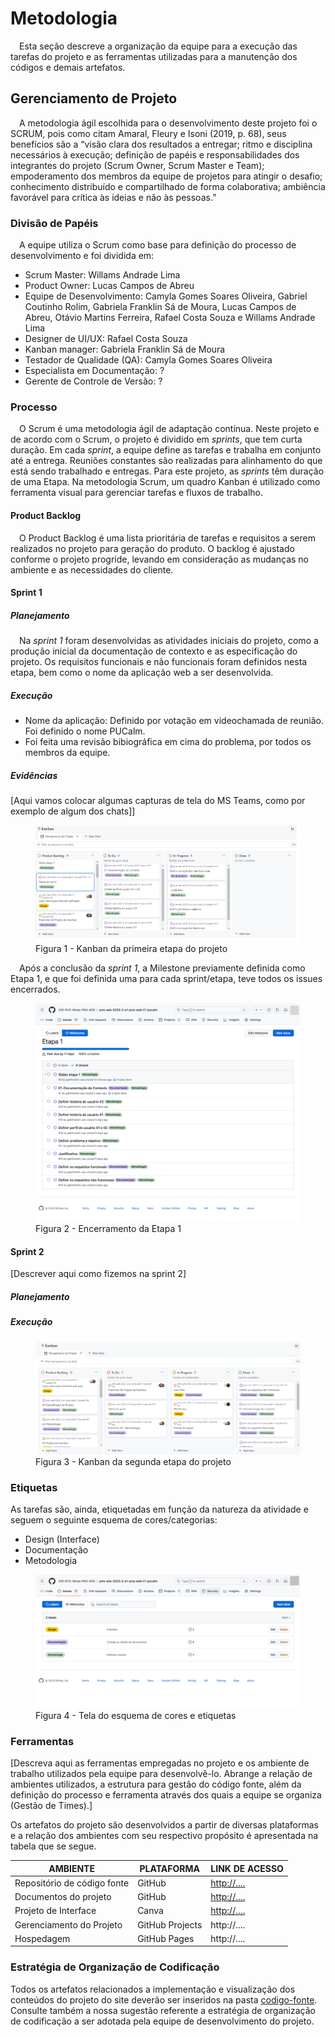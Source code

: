 
# Metodologia

&emsp;Esta seção descreve a organização da equipe para a execução das tarefas do projeto e as ferramentas utilizadas para a manutenção dos códigos e demais artefatos.


## Gerenciamento de Projeto
&emsp;A metodologia ágil escolhida para o desenvolvimento deste projeto foi o SCRUM, pois como citam Amaral, Fleury e Isoni (2019, p. 68), seus benefícios são a “visão clara dos resultados a entregar; ritmo e disciplina necessários à execução; definição de papéis e responsabilidades dos integrantes do projeto (Scrum Owner, Scrum Master e Team); empoderamento dos membros da equipe de projetos para atingir o desafio; conhecimento distribuído e compartilhado de forma colaborativa; ambiência favorável para crítica às ideias e não às pessoas.”


### Divisão de Papéis

&emsp;A equipe utiliza o Scrum como base para definição do processo de desenvolvimento e foi dividida em:
- Scrum Master: Willams Andrade Lima
- Product Owner: Lucas Campos de Abreu
- Equipe de Desenvolvimento: Camyla Gomes Soares Oliveira, Gabriel Coutinho Rolim, Gabriela Franklin Sá de Moura, Lucas Campos de Abreu, Otávio Martins Ferreira, Rafael Costa Souza e Willams Andrade Lima
- Designer de UI/UX: Rafael Costa Souza
- Kanban manager: Gabriela Franklin Sá de Moura
- Testador de Qualidade (QA): Camyla Gomes Soares Oliveira
- Especialista em Documentação: ?
- Gerente de Controle de Versão: ?


### Processo

&emsp;O Scrum é uma metodologia ágil de adaptação contínua. Neste projeto e de acordo com o Scrum, o projeto é dividido em _sprints_, que tem curta duração. Em cada _sprint_, a equipe define as tarefas e trabalha em conjunto até a entrega. Reuniões constantes são realizadas para alinhamento do que está sendo trabalhado e entregas. Para este projeto, as _sprints_ têm duração de uma Etapa. Na metodologia Scrum, um quadro Kanban é utilizado como ferramenta visual para gerenciar tarefas e fluxos de trabalho.


#### Product Backlog

&emsp;O Product Backlog é uma lista prioritária de tarefas e requisitos a serem realizados no projeto para geração do produto. O backlog é ajustado conforme o projeto progride, levando em consideração as mudanças no ambiente e as necessidades do cliente.


#### Sprint 1

##### Planejamento

&emsp;Na _sprint 1_ foram desenvolvidas as atividades iniciais do projeto, como a produção inicial da documentação de contexto e as especificação do projeto. Os requisitos funcionais e não funcionais foram definidos nesta etapa, bem como o nome da aplicação web a ser desenvolvida.


##### Execução

- Nome da aplicação: Definido por votação em videochamada de reunião. Foi definido o nome PUCalm.
- Foi feita uma revisão bibiográfica em cima do problema, por todos os membros da equipe.

  
##### Evidências
[Aqui vamos colocar algumas capturas de tela do MS Teams, como por exemplo de algum dos chats]]
<figure> 
  <img src="https://github.com/ICEI-PUC-Minas-PMV-ADS/pmv-ads-2023-2-e1-proj-web-t7-pucalm/blob/cfef6b87c4588ca04d02a1a1448d1986e59c6cfd/documentos/img/Kanban/Kanban%20etapa%201.png"
   <figcaption>Figura 1 - Kanban da primeira etapa do projeto</figcaption>
</figure> 

&emsp;Após a conclusão da _sprint 1_, a Milestone previamente definida como Etapa 1, e que foi definida uma para cada sprint/etapa, teve todos os issues encerrados.
<figure> 
  <img src="https://github.com/ICEI-PUC-Minas-PMV-ADS/pmv-ads-2023-2-e1-proj-web-t7-pucalm/blob/main/documentos/img/Kanban/Etapa-1-Milestone.png"
    <figcaption>Figura 2 - Encerramento da Etapa 1</figcaption>
</figure> 


#### Sprint 2
[Descrever aqui como fizemos na sprint 2]
##### Planejamento
##### Execução
<figure> 
  <img src="https://github.com/ICEI-PUC-Minas-PMV-ADS/pmv-ads-2023-2-e1-proj-web-t7-pucalm/blob/cfef6b87c4588ca04d02a1a1448d1986e59c6cfd/documentos/img/Kanban/Kanban%20etapa%202.png"
    <figcaption>Figura 3 - Kanban da segunda etapa do projeto</figcaption>
</figure> 

### Etiquetas
<p>As tarefas são, ainda, etiquetadas em função da natureza da atividade e seguem o seguinte esquema de cores/categorias:</p>

<ul>
  <li>Design (Interface)</li>
  <li>Documentação</li>
  <li>Metodologia</li>
</ul>


<figure> 
  <img src="https://github.com/ICEI-PUC-Minas-PMV-ADS/pmv-ads-2023-2-e1-proj-web-t7-pucalm/blob/main/documentos/img/Kanban/Labels-Kanban.png"
    <figcaption>Figura 4 - Tela do esquema de cores e etiquetas</figcaption>
</figure> 
  
### Ferramentas

[Descreva aqui as ferramentas empregadas no projeto e os ambiente de trabalho utilizados pela  equipe para desenvolvê-lo. Abrange a relação de ambientes utilizados, a estrutura para gestão do código fonte, além da definição do processo e ferramenta através dos quais a equipe se organiza (Gestão de Times).]

Os artefatos do projeto são desenvolvidos a partir de diversas plataformas e a relação dos ambientes com seu respectivo propósito é apresentada na tabela que se segue.

| AMBIENTE                            | PLATAFORMA                         | LINK DE ACESSO                         |
|-------------------------------------|------------------------------------|----------------------------------------|
| Repositório de código fonte         | GitHub                             | [http://....](https://github.com/ICEI-PUC-Minas-PMV-ADS/pmv-ads-2023-2-e1-proj-web-t7-pucalm/tree/main/codigo-fonte)                            |
| Documentos do projeto               | GitHub                             | [http://....](https://github.com/ICEI-PUC-Minas-PMV-ADS/pmv-ads-2023-2-e1-proj-web-t7-pucalm/tree/main/documentos)                            |
| Projeto de Interface                | Canva                              | [http://....](https://www.canva.com/design/DAFrj7eV12Y/bhel8OW8ptQrVjzEA0c3kw/view?utm_content=DAFrj7eV12Y&utm_campaign=designshare&utm_medium=link&utm_source=publishsharelink)                            |
| Gerenciamento do Projeto            | GitHub Projects                    | http://....                            |
| Hospedagem                          | GitHub Pages                       | http://....                            |


### Estratégia de Organização de Codificação 

Todos os artefatos relacionados a implementação e visualização dos conteúdos do projeto do site deverão ser inseridos na pasta [codigo-fonte](http://https://github.com/ICEI-PUC-Minas-PMV-ADS/WebApplicationProject-Template-v2/tree/main/codigo-fonte). Consulte também a nossa sugestão referente a estratégia de organização de codificação a ser adotada pela equipe de desenvolvimento do projeto.
